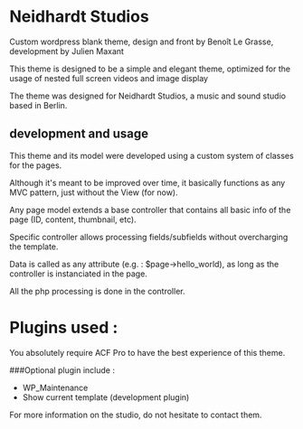 # Neidhardt Studios

Custom wordpress blank theme, design and front by Benoît Le Grasse, development by Julien Maxant

This theme is designed to be a simple and elegant theme, optimized for the usage of nested full screen videos and image display

The theme was designed for Neidhardt Studios, a music and sound studio based in Berlin.

## development and usage

This theme and its model were developed using a custom system of classes for the pages.

Although it's meant to be improved over time, it basically functions as any MVC pattern, just without the View (for now).

Any page model extends a base controller that contains all basic info of the page (ID, content, thumbnail, etc).

Specific controller allows processing fields/subfields without overcharging the template.

Data is called as any attribute (e.g. : $page->hello_world), as long as the controller is instanciated in the page.

All the php processing is done in the controller.

# Plugins used :
You absolutely require ACF Pro to have the best experience of this theme.

###Optional plugin include :
- WP_Maintenance
- Show current template (development plugin)

For more information on the studio, do not hesitate to contact them.